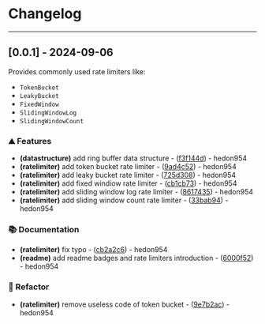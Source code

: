 # Changelog

---
## [0.0.1] - 2024-09-06

Provides commonly used rate limiters like:

- `TokenBucket`
- `LeakyBucket`
- `FixedWindow`
- `SlidingWindowLog`
- `SlidingWindowCount`

### ⛰️ Features

- **(datastructure)** add ring buffer data structure - ([f3f144d](https://github.com/hedon-go-road/template-web/commit/f3f144d925207983817eb7153bafb253938f8498)) - hedon954
- **(ratelimiter)** add token bucket rate limiter - ([9ad4c52](https://github.com/hedon-go-road/template-web/commit/9ad4c52883236e55afb5997e7226bf8fb14e66fb)) - hedon954
- **(ratelimiter)** add leaky bucket rate limiter - ([725d308](https://github.com/hedon-go-road/template-web/commit/725d30886193f5a90d87bfd779bf03e90704b9af)) - hedon954
- **(ratelimiter)** add fixed windiow rate limiter - ([cb1cb73](https://github.com/hedon-go-road/template-web/commit/cb1cb7306af7fad487fd4746c62af9d6388c6467)) - hedon954
- **(ratelimiter)** add sliding window log rate limiter - ([8617435](https://github.com/hedon-go-road/template-web/commit/86174352d5abb8cd55c96416be0abea9dec69422)) - hedon954
- **(ratelimiter)** add sliding window count rate limiter - ([33bab94](https://github.com/hedon-go-road/template-web/commit/33bab947f6dd1e04c17267e471e7367560bbf581)) - hedon954

### 📚 Documentation

- **(ratelimiter)** fix typo - ([cb2a2c6](https://github.com/hedon-go-road/template-web/commit/cb2a2c68422a9f52efd5d217c7cd9a67b73a8e96)) - hedon954
- **(readme)** add readme badges and rate limiters introduction - ([6000f52](https://github.com/hedon-go-road/template-web/commit/6000f52369ffea146b0100404a4d4f265f82bc17)) - hedon954

### 🚜 Refactor

- **(ratelimiter)** remove useless code of token bucket - ([9e7b2ac](https://github.com/hedon-go-road/template-web/commit/9e7b2ac4c12138174260c71b54bb2da156dfc2a1)) - hedon954

<!-- generated by git-cliff -->
